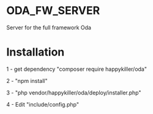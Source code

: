 # ODA_FW_SERVER
Server for the full framework Oda

# Installation
1 - get dependency "composer require happykiller/oda"

2 - "npm install"

3 - "php vendor/happykiller/oda/deploy/installer.php"

4 - Edit "include/config.php"

